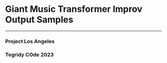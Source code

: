 # Giant Music Transformer Improv Output Samples

***

### Project Los Angeles
### Tegridy COde 2023
